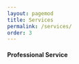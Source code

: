 ```yaml
---
layout: pagemod
title: Services
permalink: /services/
order: 3
---
```


<!--Services-->

#### Professional Service

<!--**Organization Committees:** 

- [SPLC 2020](http://splc2020.net/): **Artifacts Track Program Committee** - 24th International Systems and Software Product Line Conference <em>(upcomming)</em>
- [SPLC 2019](https://splc2019.net/organization/): **Proceedings Chair** - 23rd International Systems and Software Product Line Conference -->